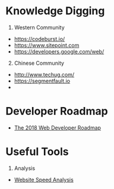 # Knowledge Digging
1. Western Community
- https://codeburst.io/
- https://www.sitepoint.com
- https://developers.google.com/web/

2. Chinese Community
- http://www.techug.com/
- https://segmentfault.io
- 


# Developer Roadmap
- [The 2018 Web Developer Roadmap](https://codeburst.io/the-2018-web-developer-roadmap-826b1b806e8d)

# Useful Tools
1. Analysis
- [Website Speed Analysis](https://tools.pingdom.com)
